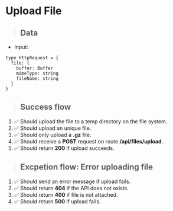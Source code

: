 # Upload File

> ## Data

- Input:
```
type HttpRequest = {
  file: {
    buffer: Buffer
    mimeType: string
    fileName: string
  }
}
```

> ## Success flow
1. ✅ Should upload the file to a temp directory on the file system.
2. ✅ Should upload an unique file.
3. ✅ Should only upload a **.gz** file.
4. ✅ Should receive a **POST** request on route **/api/files/upload**.
5. ✅ Should return **200** if upload succeeds.

> ## Excpetion flow: Error uploading file
1. ✅ Should send an error message if upload fails.
2. ✅ Should return **404** if the API does not exists.
3. ✅ Should return **400** if file is not attached.
4. ✅ Should return **500** if upload fails.
